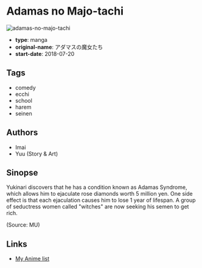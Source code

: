 # Adamas no Majo-tachi

![adamas-no-majo-tachi](https://cdn.myanimelist.net/images/manga/1/217355.jpg)

-   **type**: manga
-   **original-name**: アダマスの魔女たち
-   **start-date**: 2018-07-20

## Tags

-   comedy
-   ecchi
-   school
-   harem
-   seinen

## Authors

-   Imai
-   Yuu (Story & Art)

## Sinopse

Yukinari discovers that he has a condition known as Adamas Syndrome, which allows him to ejaculate rose diamonds worth 5 million yen. One side effect is that each ejaculation causes him to lose 1 year of lifespan. A group of seductress women called "witches" are now seeking his semen to get rich.

(Source: MU)

## Links

-   [My Anime list](https://myanimelist.net/manga/115070/Adamas_no_Majo-tachi)
